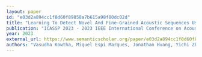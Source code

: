 ```yaml
---
layout: paper
id: "e03d2a894cc1f8d60f89858a7b615a98f80dc02d"
title: "Learning To Detect Novel And Fine-Grained Acoustic Sequences Using Pretrained Audio Representations"
publication: "ICASSP 2023 - 2023 IEEE International Conference on Acoustics, Speech and Signal Processing (ICASSP)"
year: 2023
external_url: https://www.semanticscholar.org/paper/e03d2a894cc1f8d60f89858a7b615a98f80dc02d
authors: "Vasudha Kowtha, Miquel Espi Marques, Jonathan Huang, Yichi Zhang, C. Avendaño"
---
```

